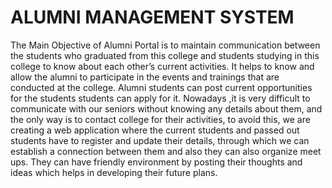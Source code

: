 # ALUMNI MANAGEMENT SYSTEM
The Main Objective of Alumni Portal is to maintain communication between the students who graduated from this college and students studying in this college to know about each other’s current activities. It helps to know and allow the alumni to participate in the events and trainings that are conducted at the college. Alumni students can post current opportunities for the students  students can apply for it. Nowadays ,it is very difficult to communicate with our seniors without knowing any details about them, and the only way is to contact college  for their activities, to avoid this, we are creating a web application where the current students and passed out students have to register and update their details, through which we can establish a connection between them and also they can also organize meet ups. They can have friendly environment by posting their thoughts and ideas which helps in developing their future plans.   
